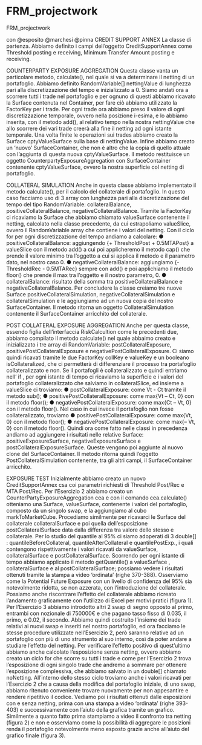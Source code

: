 # FRM_projectwork
FRM_projectwork

con @esposito @marchesi @pinna CREDIT SUPPORT ANNEX La classe di partenza. Abbiamo definito i campi dell’oggetto CreditSupportAnnex come Threshold posting e receiving, Minimum Transfer Amount posting e receiving.

COUNTERPARTY EXPOSURE AGGREGATION Questa classe vanta un particolare metodo, calculate(), nel quale si va a determinare il netting di un portafoglio. Abbiamo definito RandomVariable[] nettingValue di lunghezza pari alla discretizzazione del tempo e inizializzato a 0. Siamo andati ora a scorrere tutti i trade nel portafoglio e per ognuno di questi abbiamo ricavato la Surface contenuta nel Container, per fare ciò abbiamo utilizzato la FactorKey per i trade. Per ogni trade ora abbiamo preso il valore di ogni discretizzazione temporale, ovvero nella posizione i-esima, e lo abbiamo inserita, con il metodo add(), al relativo tempo nella nostra nettingValue che allo scorrere dei vari trade creerà alla fine il netting ad ogni istante temporale. Una volta finite le operazioni sui trades abbiamo creato la Surface cptyValueSurface sulla base di nettingValue. Infine abbiamo creato un ‘nuovo’ SurfaceContainer, che non è altro che la copia di quello attuale con l’aggiunta di questa nuova cptyValueSurface. Il metodo restituisce un oggetto CounterpartyExposureAggregation con SurfaceContainer contenente cptyValueSurface, ovvero la nostra superficie col netting di portafoglio.

COLLATERAL SIMULATION Anche in questa classe abbiamo implementato il metodo calculate(), per il calcolo del collaterale di portafoglio. In questo caso facciamo uso di 3 array con lunghezza pari alla discretizzazione del tempo del tipo RandomVariable: collateralBalance, positiveCollateralBalance, negativeCollateralBalance. Tramite la FactorKey ci ricaviamo la Surface che abbiamo chiamato valueSurface contenente il netting, calcolato nella classe precedente, da cui estrapoliamo valueSlice, ovvero il RandomVariable array che contiene i valori del netting. Con il ciclo for per ogni discretizzazione del tempo andiamo a calcolare: ● positiveCollateralBalance: aggiungendo {+ ThresholdPost + 0.5MTAPost} a valueSlice con il metodo add() a cui poi applicheremo il metodo cap() che prende il valore minimo tra l’oggetto a cui si applica il metodo e il parametro dato, nel nostro caso 0. ● negativeCollateralBalance: aggiungiamo {- ThresholdRec - 0.5MTARec} sempre con add() e poi applichiamo il metodo floor() che prende il max tra l’oggetto e il nostro parametro, 0. ● collateralBalance: risultato della somma tra positiveCollateralBalance e negativeCollateralBalance. Per concludere la classe creiamo tre nuove Surface positiveCollateralSimulation, negativeCollateralSimulation e collateralSimulation e le aggiungiamo ad un nuova copia del nostro SurfaceContainer. Il metodo ritorna un oggetto CollateralSimulation contenente il SurfaceContainer arricchito del collaterale.

POST COLLATERAL EXPOSURE AGGREGATION Anche per questa classe, essendo figlia dell’interfaccia RiskCalcultion come le precedenti due, abbiamo compilato il metodo calculate() nel quale abbaimo creato e inizializzato i tre array di RandomVariable: postCollateralExposure, positivePostCollateralExposure e negativePostCollateralExposure. Ci siamo quindi ricavati tramite le due FactorKey collKey e valueKey e un booleano isCollateralized, che ci permetterà di differenziare il processo tra portafoglio collateralizzato e non. Se il portafogli è collateralizzato e quindi entriamo nell’ if , per ogni istante di tempo ci ricaviamo la superficie e i valori del portafoglio collateralizzato che salviamo in collateralSlice, ed insieme a valueSlice ci troviamo: ● postCollateralExposure: come Vt - Ct tramite il metodo sub(); ● positivePostCollateralExposure: come max{Vt – Ct, 0} con il metodo floor(); ● negativePostCollateralExposure: come max{Ct – Vt, 0} con il metodo floor(). Nel caso in cui invece il portafoglio non fosse collateralizzato, troviamo ● positivePostCollateralExposure: come max{Vt, 0} con il metodo floor(); ● negativePostCollateralExposure: come max{– Vt, 0} con il metodo floor(). Quindi ora come fatto nelle classi in precedenza andiamo ad aggiungere i risultati nelle relative Surface: positiveExposureSurface, negativeExposureSurface e postCollateralExposureSurface. Queste vengono poi aggiunte al nuovo clone del SurfaceContainer. Il metodo ritorna quindi l’oggetto PostCollateralSimulation contenente, tra gli altri campi, il SurfaceContainer arricchito.

EXPOSURE TEST Inizialmente abbiamo creato un nuovo CreditSupportAnnex csa coi parametri richiesti di Threshold Post/Rec e MTA Post/Rec. Per l’Esercizio 2 abbiamo creato un CounterPartyExposureAggregation cea e con il comando cea.calculate() otteniamo una Surface, valueSurface, contenente i valori del portafoglio, composto da un singolo swap, e la aggiungiamo al cubo markToMarketCube. Procediamo similmente per ricavarci le Surface del collaterale collateralSurface e poi quella dell’esposizione postCollateralSurface data dalla differenza tra valore dello stesso e collaterale. Per lo studio del quantile al 95% ci siamo adoperati di 3 double[] : quantileBeforeCollateral, quantileAfterCollateral e quantilePostExp., i quali contengono rispettivamente i valori ricavati da valueSurface, collateralSurface e postCollateralSurface. Scorrendo per ogni istante di tempo abbiamo applicato il metodo getQuantile() a valueSurface , collateralSurface e al postCollateralSurface; possiamo vedere i risultati ottenuti tramite la stampa a video ‘ordinata’ (righe 370-388). Osserviamo come la Potential Future Exposure con un livello di confidenza del 95% sia notevolmente ridotta, se non azzerata, con l’introduzione del collaterale. Possiamo anche riscontrare l’effetto del collaterale abbiamo ricreato l’andamento graficamente con l’utilizzo di Excel per motivi pratici (figura 1). Per l’Esercizio 3 abbiamo introdotto altri 2 swap di segno opposto al primo, entrambi con nozionale di 750000€ e che pagano tasso fisso di 0.035, il primo, e 0.02, il secondo. Abbiamo quindi costruito l’insieme dei trade relativi ai nuovi swap e inseriti nel nostro portafoglio, ed ora facciamo le stesse procedure utilizzate nell’Esercizio 2, però saranno relative ad un portafoglio con più di uno strumento al suo interno, così da poter andare a studiare l’effetto del netting. Per verificare l’effetto positivo di quest’ultimo abbiamo anche calcolato l’esposizione senza netting, ovvero abbiamo creato un ciclo for che scorre su tutti i trade e come per l’Esercizio 2 trova l’esposizione di ogni singolo trade che andremo a sommare per ottenere l’esposizione complessiva, che abbiamo salvato in un double[] chiamato noNetting. All’interno dello stesso ciclo troviamo anche i valori ricavati per l’Esercizio 2 che a causa della modifica del portafoglio iniziale, di uno swap, abbiamo ritenuto conveniente trovare nuovamente per non appesantire e rendere ripetitivo il codice. Vediamo poi i risultati ottenuti dalle esposizioni con e senza netting, prima con una stampa a video ‘ordinata’ (righe 393-403) e successivamente con l’aiuto della grafica tramite un grafico. Similmente a quanto fatto prima stampiamo a video il confronto tra netting (figura 2) e non e osserviamo come la possibilità di aggregare le posizioni renda il portafoglio notevolmente meno esposto grazie anche all’aiuto del grafico finale (figura 3).

